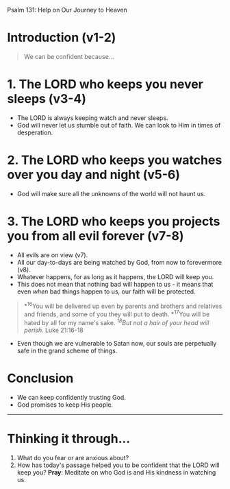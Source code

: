 Psalm 131: Help on Our Journey to Heaven

# Introduction (v1-2)

> We can be confident because...
# 1. The LORD who keeps you never sleeps (v3-4)
- The LORD is always keeping watch and never sleeps.
- God will never let us stumble out of faith. We can look to Him in times of desperation.
# 2. The LORD who keeps you watches over you day and night (v5-6)
- God will make sure all the unknowns of the world will not haunt us. 
# 3. The LORD who keeps you projects you from all evil forever (v7-8)
- All evils are on view (v7).
- All our day-to-days are being watched by God, from now to forevermore (v8).
- Whatever happens, for as long as it happens, the LORD will keep you.
- This does not mean that nothing bad will happen to us - it means that even *when* bad things happen to us, our faith will be protected.

> *<sup>16</sup>You will be delivered up even by parents and brothers and relatives and friends, and some of you they will put to death. *<sup>17</sup>You will be hated by all for my name's sake. *<sup>18</sup>But not a hair of your head will perish.* 
> Luke 21:16-18

- Even though we are vulnerable to Satan now, our souls are perpetually safe in the grand scheme of things.
# Conclusion
- We can keep confidently trusting God.
- God promises to keep His people. 

----
# Thinking it through...
1. What do you fear or are anxious about? 
2. How has today's passage helped you to be confident that the LORD will keep you?
**Pray**: Meditate on who God is and His kindness in watching us.